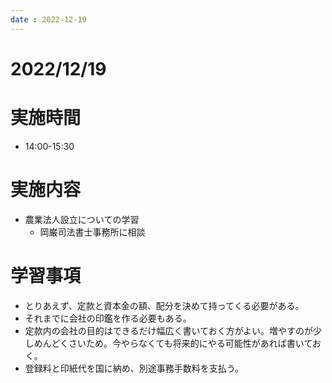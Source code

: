 ```yaml
---
date : 2022-12-19
---
```


# 2022/12/19

# 実施時間
- 14:00-15:30

# 実施内容
- 農業法人設立についての学習
    - 岡巌司法書士事務所に相談

# 学習事項
-  とりあえず、定款と資本金の額、配分を決めて持ってくる必要がある。
- それまでに会社の印鑑を作る必要もある。
- 定款内の会社の目的はできるだけ幅広く書いておく方がよい。増やすのが少しめんどくさいため。今やらなくても将来的にやる可能性があれば書いておく。
- 登録料と印紙代を国に納め、別途事務手数料を支払う。